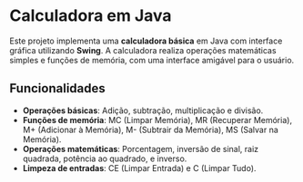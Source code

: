 # Calculadora em Java

Este projeto implementa uma **calculadora básica** em Java com interface gráfica utilizando **Swing**. A calculadora realiza operações matemáticas simples e funções de memória, com uma interface amigável para o usuário.

## Funcionalidades

- **Operações básicas**: Adição, subtração, multiplicação e divisão.
- **Funções de memória**: MC (Limpar Memória), MR (Recuperar Memória), M+ (Adicionar à Memória), M- (Subtrair da Memória), MS (Salvar na Memória).
- **Operações matemáticas**: Porcentagem, inversão de sinal, raiz quadrada, potência ao quadrado, e inverso.
- **Limpeza de entradas**: CE (Limpar Entrada) e C (Limpar Tudo).
